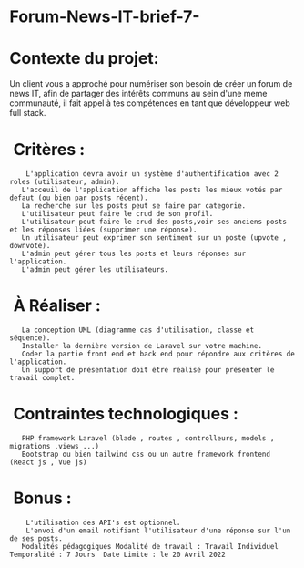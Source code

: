 # Forum-News-IT-brief-7-
# Contexte du projet: 

Un client vous a approché pour numériser son besoin de créer un forum de news IT, afin de partager des intérêts communs au sein d'une meme communauté, il fait appel à tes compétences en tant que développeur web full stack.
# ​  Critères : 
      ​  L'application devra avoir un système d'authentification avec 2 roles (utilisateur, admin). 
      ​ L'acceuil de l'application affiche les posts les mieux votés par defaut (ou bien par posts récent). 
      ​ La recherche sur les posts peut se faire par categorie. 
      ​ L'utilisateur peut faire le crud de son profil.
      ​ L'utilisateur peut faire le crud des posts,voir ses anciens posts et les réponses liées (supprimer une réponse). 
      ​ Un utilisateur peut exprimer son sentiment sur un poste (upvote , downvote). 
      ​ L'admin peut gérer tous les posts et leurs réponses sur l'application.
      ​ L'admin peut gérer les utilisateurs. 
 # ​  À Réaliser :  
      ​ La conception UML (diagramme cas d'utilisation, classe et séquence).
      ​ Installer la dernière version de Laravel sur votre machine. 
      ​ Coder la partie front end et back end pour répondre aux critères de l'application. 
      ​ Un support de présentation doit être réalisé pour présenter le travail complet. 
 # ​  Contraintes technologiques : 
      ​ PHP framework Laravel (blade , routes , controlleurs, models , migrations ,views ...) 
      ​ Bootstrap ou bien tailwind css ou un autre framework frontend (React js , Vue js) 
 # ​  Bonus : 
      ​  L'utilisation des API's est optionnel. 
      ​  L'envoi d'un email notifiant l'utilisateur d'une réponse sur l'un de ses posts. 
      ​ Modalités pédagogiques Modalité de travail : Travail Individuel  Temporalité : 7 Jours  Date Limite : le 20 Avril 2022
